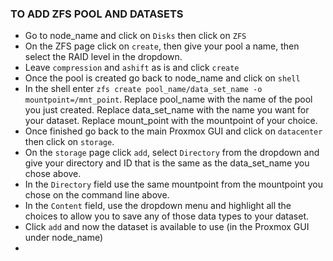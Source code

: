 ### TO ADD ZFS POOL AND DATASETS
- Go to node_name and click on `Disks` then click on `ZFS`
- On the ZFS page click on `create`, then give your pool a name, then select the RAID level in the dropdown. 
- Leave `compression` and `ashift` as is and click `create`
- Once the pool is created go back to node_name and click on `shell`
- In the shell enter `zfs create pool_name/data_set_name -o mountpoint=/mnt_point`. Replace pool_name with the name of the pool you just created. Replace data_set_name with the name you want for your dataset. Replace mount_point with the mountpoint of your choice.
- Once finished go back to the main Proxmox GUI and click on `datacenter` then click on `storage`.
- On the `storage` page click `add`, select `Directory` from the dropdown and give your directory and ID that is the same as the data_set_name you chose above. 
- In the `Directory` field use the same mountpoint from the mountpoint you chose on the command line above.
- In the `Content` field, use the dropdown menu and highlight all the choices to allow you to save any of those data types to your dataset.
- Click `add` and now the dataset is available to use (in the Proxmox GUI under node_name)
- 
